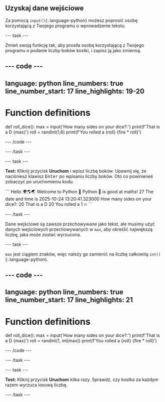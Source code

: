 ## Uzyskaj dane wejściowe

Za pomocą `input()`{:.language-python} możesz poprosić osobę korzystającą z Twojego programu o wprowadzenie tekstu.

--- task ---

Zmień swoją funkcję tak, aby prosiła osobę korzystającą z Twojego programu o podanie liczby boków kostki, i zapisz ją jako zmienną.

--- code ---
---
language: python line_numbers: true line_number_start: 17
line_highlights: 19-20
---
# Function definitions
def roll_dice(): max = input('How many sides on your dice?:') print(f'That is a D {max}') roll = randint(1,6) print(f'You rolled a {roll} {fire * roll}')

--- /code ---

--- /task ---

--- task ---

**Test:** Kliknij przycisk **Uruchom** i wpisz liczbę boków. Upewnij się, że naciśniesz klawisz <kbd>Enter</kbd> po wpisaniu liczby boków. Oto co powinieneś zobaczyć po uruchomieniu kodu.

<div class="c-project-output">
```
Hello 🌍🌎🌏
Welcome to Python 🐍
Python 🐍 is good at maths!
27
The date and time is 2025-10-24 13:20:41.323000
How many sides on your dice?:
20 
That is a D 20
You rolled a 1 🔥
```

--- /task ---

Dane wejściowe są zawsze przechowywane jako tekst, ale musimy użyć danych wejściowych przechowywanych w `max`, aby określić największą liczbę, jaka może zostać wyrzucona.

--- task ---

`max` jest ciągiem znaków, więc należy go zamienić na liczbę całkowitą `int()`{:.language-python}.


--- code ---
---
language: python line_numbers: true line_number_start: 17
line_highlights: 21
---
# Function definitions
def roll_dice(): max = input('How many sides on your dice?:') print(f'That is a D {max}') roll = randint(1, int(max)) print(f'You rolled a {roll} {fire * roll}')

--- /code ---

--- /task ---

--- task ---

**Test:** Kliknij przycisk **Uruchom** kilka razy. Sprawdź, czy kostka za każdym razem wyrzuca losową liczbę.

--- /task ---

